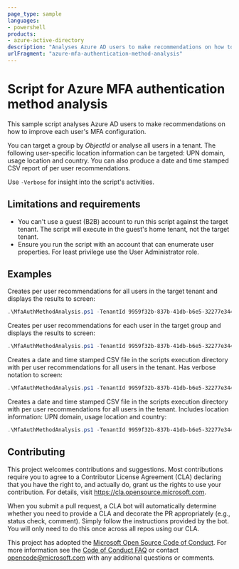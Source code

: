 ```yaml
---
page_type: sample
languages:
- powershell
products:
- azure-active-directory
description: "Analyses Azure AD users to make recommendations on how to improve each user's MFA configuration."
urlFragment: "azure-mfa-authentication-method-analysis"
---
```


# Script for Azure MFA authentication method analysis

This sample script analyses Azure AD users to make recommendations on how to improve each user's MFA configuration.

You can target a group by *ObjectId* or analyse all users in a tenant. The following user-specific location information can be targeted: UPN domain, usage location and country. You can also produce a date and time stamped CSV report of per user recommendations.

Use `-Verbose` for insight into the script's activities.

## Limitations and requirements

* You can't use a guest (B2B) account to run this script against the target tenant. The script will execute in the guest's home tenant, not the target tenant.
* Ensure you run the script with an account that can enumerate user properties. For least privilege use the User Administrator role.

## Examples

Creates per user recommendations for all users in the target tenant and displays the results to screen:

```powershell
.\MfaAuthMethodAnalysis.ps1 -TenantId 9959f32b-837b-41db-b6e5-32277e344292
```

Creates per user recommendations for each user in the target group and displays the results to screen:

```powershell
.\MfaAuthMethodAnalysis.ps1 -TenantId 9959f32b-837b-41db-b6e5-32277e344292 -TargetGroup 6424cd24-ee16-472f-bad6-85427c9febc2
```

Creates a date and time stamped CSV file in the scripts execution directory with per user recommendations for all users in the tenant. Has verbose notation to screen:

```powershell
.\MfaAuthMethodAnalysis.ps1 -TenantId 9959f32b-837b-41db-b6e5-32277e344292 -CsvOutput -Verbose
```

Creates a date and time stamped CSV file in the scripts execution directory with per user recommendations for all users in the tenant. Includes location information: UPN domain, usage location and country:

```powershell
.\MfaAuthMethodAnalysis.ps1 -TenantId 9959f32b-837b-41db-b6e5-32277e344292 -LocationInfo -CsvOutput
```

## Contributing

This project welcomes contributions and suggestions.  Most contributions require you to agree to a
Contributor License Agreement (CLA) declaring that you have the right to, and actually do, grant us
the rights to use your contribution. For details, visit https://cla.opensource.microsoft.com.

When you submit a pull request, a CLA bot will automatically determine whether you need to provide
a CLA and decorate the PR appropriately (e.g., status check, comment). Simply follow the instructions
provided by the bot. You will only need to do this once across all repos using our CLA.

This project has adopted the [Microsoft Open Source Code of Conduct](https://opensource.microsoft.com/codeofconduct/).
For more information see the [Code of Conduct FAQ](https://opensource.microsoft.com/codeofconduct/faq/) or
contact [opencode@microsoft.com](mailto:opencode@microsoft.com) with any additional questions or comments.
